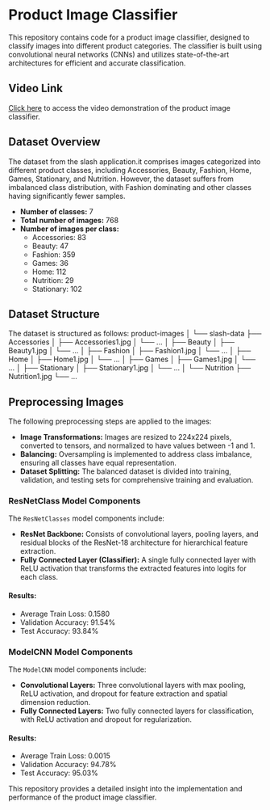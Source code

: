 # Product Image Classifier

This repository contains code for a product image classifier, designed to classify images into different product categories. The classifier is built using convolutional neural networks (CNNs) and utilizes state-of-the-art architectures for efficient and accurate classification.

## Video Link
[Click here](https://drive.google.com/drive/folders/1lAIpGDvmR_vQHA-0keOgKxM1DHE64wtA?usp=sharing) to access the video demonstration of the product image classifier.

## Dataset Overview
The dataset from the slash application.it comprises images categorized into different product classes, including Accessories, Beauty, Fashion, Home, Games, Stationary, and Nutrition. However, the dataset suffers from imbalanced class distribution, with Fashion dominating and other classes having significantly fewer samples.
- **Number of classes:** 7
- **Total number of images:** 768
- **Number of images per class:**
  - Accessories: 83
  - Beauty: 47
  - Fashion: 359
  - Games: 36
  - Home: 112
  - Nutrition: 29
  - Stationary: 102

## Dataset Structure
The dataset is structured as follows:
product-images
│
└── slash-data
    ├── Accessories
    │   ├── Accessories1.jpg
    │   └── ...
    │
    ├── Beauty
    │   ├── Beauty1.jpg
    │   └── ...
    │
    ├── Fashion
    │   ├── Fashion1.jpg
    │   └── ...
    │
    ├── Home
    │   ├── Home1.jpg
    │   └── ...
    │
    ├── Games
    │   ├── Games1.jpg
    │   └── ...
    │
    ├── Stationary
    │   ├── Stationary1.jpg
    │   └── ...
    │
    └── Nutrition
        ├── Nutrition1.jpg
        └── ...


## Preprocessing Images
The following preprocessing steps are applied to the images:
- **Image Transformations:** Images are resized to 224x224 pixels, converted to tensors, and normalized to have values between -1 and 1.
- **Balancing:** Oversampling is implemented to address class imbalance, ensuring all classes have equal representation.
- **Dataset Splitting:** The balanced dataset is divided into training, validation, and testing sets for comprehensive training and evaluation.

### ResNetClass Model Components
The `ResNetClasses` model components include:
- **ResNet Backbone:** Consists of convolutional layers, pooling layers, and residual blocks of the ResNet-18 architecture for hierarchical feature extraction.
- **Fully Connected Layer (Classifier):** A single fully connected layer with ReLU activation that transforms the extracted features into logits for each class.

#### Results:
- Average Train Loss: 0.1580
- Validation Accuracy: 91.54%
- Test Accuracy: 93.84%

### ModelCNN Model Components
The `ModelCNN` model components include:
- **Convolutional Layers:** Three convolutional layers with max pooling, ReLU activation, and dropout for feature extraction and spatial dimension reduction.
- **Fully Connected Layers:** Two fully connected layers for classification, with ReLU activation and dropout for regularization.

#### Results:
- Average Train Loss: 0.0015
- Validation Accuracy: 94.78%
- Test Accuracy: 95.03%

This repository provides a detailed insight into the implementation and performance of the product image classifier.
